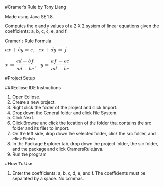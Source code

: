 #Cramer's Rule by Tony Liang

Made using Java SE 1.8.

Computes the x and y values of a 2 X 2 system of linear equations given the coefficients: a, b, c, d, e, and f.

Cramer's Rule Formula

![alt text][logo]

[logo]: https://github.com/tliang1/Java-Practice/raw/master/Practice/Intro-To-Java-8th-Ed-Daniel-Y.-Liang/Chapter-3/Chapter03P03/images/instructions/cramers_rule_formula.png "Cramer's Rule Formula"

#Project Setup

###Eclipse IDE Instructions
1. Open Eclipse.
2. Create a new project.
3. Right click the folder of the project and click Import.
4. Drop down the General folder and click File System.
5. Click Next.
6. Click Browse and click the location of the folder that contains the src folder and its files to import.
7. On the left side, drop down the selected folder, click the src folder, and click Finish.
8. In the Package Explorer tab, drop down the project folder, the src folder, and the package and click CramersRule.java.
9. Run the program.

#How To Use
1. Enter the coefficients: a, b, c, d, e, and f. The coefficients must be separated by a space. No commas.